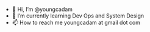 - 👋 Hi, I’m @youngcadam
- 🌱 I’m currently learning Dev Ops and System Design
- 📫 How to reach me youngcadam at gmail dot com

<!---
youngcadam/youngcadam is a ✨ special ✨ repository because its `README.md` (this file) appears on your GitHub profile.
You can click the Preview link to take a look at your changes.
--->
